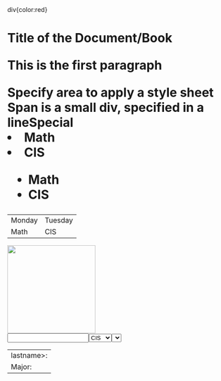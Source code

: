 <html lang = en>
<head>
<title>My page</title
<style>
div{color:red}
</style>
<script src=prog1.js></script>
</head>
<body style=“margin:5px 5px 5px 5px”>
<h1>Title of the Document/Book
<p>This is the first paragraph
<div>Specify area to apply a style sheet</div>
Span is a small div, specified  in a line<span id=s1>Special</span
<ol>
   <li> Math </li>
   <li> CIS </li>
</ol>
<ul>
   <li> Math </li>
   <li> CIS </li>
</ul>
<table>
   <tr>
        <td> Monday </td>
        <td> Tuesday </td>
      </tr>
      <tr>
        <td> Math </td>
        <td> CIS </td>
      </tr>
</table>
<img src=https://pic.netbian.com/uploads/allimg/220308/005009-1646671809fd71.jpg width=200>
<form>
<table><tr>
 <td>lastname>:</td>
 <tr><input name=lastname></td>
 <tr><td>Major:</td>
 <select name=major>
  <option value=1> CIS </option>
  <option value=1> Math </option>
 <select>
 </td></tr>
 </td></tr>

</form>
